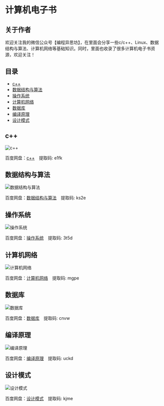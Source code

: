 # 计算机电子书

## 关于作者
欢迎关注我的微信公众号【编程异思坊】，在里面会分享一些c/c++、Linux、数据结构与算法、计算机网络等基础知识。同时，里面也收录了很多计算机电子书资源，欢迎关注！
&emsp;
## 目录
* [c++](https://github.com/RicardoMLu01/MyResourceWithC-Cpp/blob/master/README.md#c)
* [数据结构与算法](https://github.com/RicardoMLu01/MyResourceWithC-Cpp/blob/master/README.md#%E6%95%B0%E6%8D%AE%E7%BB%93%E6%9E%84%E4%B8%8E%E7%AE%97%E6%B3%95)
* [操作系统](https://github.com/RicardoMLu01/MyResourceWithC-Cpp/blob/master/README.md#%E6%93%8D%E4%BD%9C%E7%B3%BB%E7%BB%9F)
* [计算机网络](https://github.com/RicardoMLu01/MyResourceWithC-Cpp/blob/master/README.md#%E8%AE%A1%E7%AE%97%E6%9C%BA%E7%BD%91%E7%BB%9C)
* [数据库](https://github.com/RicardoMLu01/MyResourceWithC-Cpp/blob/master/README.md#%E6%95%B0%E6%8D%AE%E5%BA%93)
* [编译原理](https://github.com/RicardoMLu01/MyResourceWithC-Cpp/blob/master/README.md#%E7%BC%96%E8%AF%91%E5%8E%9F%E7%90%86)
* [设计模式](https://github.com/RicardoMLu01/MyResourceWithC-Cpp/blob/master/README.md#%E8%AE%BE%E8%AE%A1%E6%A8%A1%E5%BC%8F)


## c++
![c++](https://mmbiz.qpic.cn/mmbiz_png/xgnSK85ibxltuzu6FbbM0ECm9ll0Lz0pQyMvyl5LGM7QWYWbIkib4uliavupD2thSrWyKJQRICAHFSLNa9EPp33nQ/0?wx_fmt=png)

百度网盘：[c++](https://pan.baidu.com/s/1LGbkkOKqDPx8AdclWyLlSg)　提取码: e1fk 


## 数据结构与算法
![数据结构与算法](https://mmbiz.qpic.cn/mmbiz_png/xgnSK85ibxls0G78UbRbFETBu98iaYXWiad3DoJLFicgTSnH3u1PUDia5wiaRiaiaFtJdaDBCce1R2hwK8ft7iaoBj0MiaOQ/0?wx_fmt=png)

百度网盘：[数据结构与算法](https://pan.baidu.com/s/1HcGEDcaoVEgAufkzfa55VQ)　提取码: ks2e


## 操作系统
![操作系统](https://mmbiz.qpic.cn/mmbiz_png/xgnSK85ibxls0G78UbRbFETBu98iaYXWiadOhY8fat8EJST1Hqj9y5BQzyIRmmT4BYgm7IOicvjewwHZWcCoib9UWMg/0?wx_fmt=png)

百度网盘：[操作系统](https://pan.baidu.com/s/1yzQ9qmy9eMkaApEo6uMouA)　提取码: 3t5d


## 计算机网络
![计算机网络](https://mmbiz.qpic.cn/mmbiz_png/xgnSK85ibxls0G78UbRbFETBu98iaYXWiadpoTSwRbZVHDzCCoA4Xgcc6y97YEnX3SJVPibxXmSmQIE26VuXVZqEEw/0?wx_fmt=png)

百度网盘：[计算机网络](https://pan.baidu.com/s/1DuzLOIscAFdA7wA0_6yGeA)　提取码: mgpe 


## 数据库
![数据库](https://mmbiz.qpic.cn/mmbiz_png/xgnSK85ibxls0G78UbRbFETBu98iaYXWiadibhprz1KQvOp0Gbw5ccxuWBU0oviaw5uncthv6J8lQK1ow8G1pFiauKUA/0?wx_fmt=png)

百度网盘：[数据库](https://pan.baidu.com/s/1leEVmxrbgpPqSjpPJN9jwg)　提取码: cnvw 


## 编译原理
![编译原理](https://mmbiz.qpic.cn/mmbiz_png/xgnSK85ibxls0G78UbRbFETBu98iaYXWiadicGqkuVFy7hNhB1Em0CzKOmC0CKTmibvkIAygEEtXYWXr0zneRxom1sQ/0?wx_fmt=png)

百度网盘：[编译原理](https://pan.baidu.com/s/1zCJy99DaEMPM0nVRUYEifQ)　提取码: uckd


## 设计模式
![设计模式](https://mmbiz.qpic.cn/mmbiz_png/xgnSK85ibxls0G78UbRbFETBu98iaYXWiadFd7EOqtqYzBDEwlaamSIr0RXIGMGvDZEIsnzt78HS7rhDVCzfgRLfA/0?wx_fmt=png)

百度网盘：[设计模式](https://pan.baidu.com/s/1YXre3zjQiZCgWl85fEuwWA)　提取码: kjme
